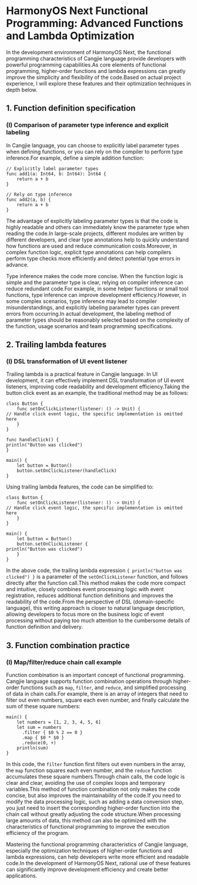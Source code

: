 # HarmonyOS Next Functional Programming: Advanced Functions and Lambda Optimization
In the development environment of HarmonyOS Next, the functional programming characteristics of Cangjie language provide developers with powerful programming capabilities.As core elements of functional programming, higher-order functions and lambda expressions can greatly improve the simplicity and flexibility of the code.Based on actual project experience, I will explore these features and their optimization techniques in depth below.

## 1. Function definition specification
### (I) Comparison of parameter type inference and explicit labeling
In Cangjie language, you can choose to explicitly label parameter types when defining functions, or you can rely on the compiler to perform type inference.For example, define a simple addition function:
```cj
// Explicitly label parameter types
func add1(a: Int64, b: Int64): Int64 {
    return a + b
}

// Rely on type inference
func add2(a, b) {
    return a + b
}
```
The advantage of explicitly labeling parameter types is that the code is highly readable and others can immediately know the parameter type when reading the code.In large-scale projects, different modules are written by different developers, and clear type annotations help to quickly understand how functions are used and reduce communication costs.Moreover, in complex function logic, explicit type annotations can help compilers perform type checks more efficiently and detect potential type errors in advance.

Type inference makes the code more concise. When the function logic is simple and the parameter type is clear, relying on compiler inference can reduce redundant code.For example, in some helper functions or small tool functions, type inference can improve development efficiency.However, in some complex scenarios, type inference may lead to compiler misunderstandings, and explicitly labeling parameter types can prevent errors from occurring.In actual development, the labeling method of parameter types should be reasonably selected based on the complexity of the function, usage scenarios and team programming specifications.

## 2. Trailing lambda features
### (I) DSL transformation of UI event listener
Trailing lambda is a practical feature in Cangjie language. In UI development, it can effectively implement DSL transformation of UI event listeners, improving code readability and development efficiency.Taking the button click event as an example, the traditional method may be as follows:
```cj
class Button {
    func setOnClickListener(listener: () -> Unit) {
// Handle click event logic, the specific implementation is omitted here
    }
}

func handleClick() {
println("Button was clicked")
}

main() {
    let button = Button()
    button.setOnClickListener(handleClick)
}
```
Using trailing lambda features, the code can be simplified to:
```cj
class Button {
    func setOnClickListener(listener: () -> Unit) {
// Handle click event logic, the specific implementation is omitted here
    }
}

main() {
    let button = Button()
    button.setOnClickListener {
println("Button was clicked")
    }
}
```
In the above code, the trailing lambda expression `{ println("button was clicked") }` is a parameter of the `setOnClickListener` function, and follows directly after the function call.This method makes the code more compact and intuitive, closely combines event processing logic with event registration, reduces additional function definitions and improves the readability of the code.From the perspective of DSL (domain-specific language), this writing approach is closer to natural language description, allowing developers to focus more on the business logic of event processing without paying too much attention to the cumbersome details of function definition and delivery.

## 3. Function combination practice
### (I) Map/filter/reduce chain call example
Function combination is an important concept of functional programming. Cangjie language supports function combination operations through higher-order functions such as `map`, `filter`, and `reduce`, and simplified processing of data in chain calls.For example, there is an array of integers that need to filter out even numbers, square each even number, and finally calculate the sum of these square numbers:
```cj
main() {
    let numbers = [1, 2, 3, 4, 5, 6]
    let sum = numbers
      .filter { $0 % 2 == 0 }
      .map { $0 * $0 }
      .reduce(0, +)
    println(sum)
}
```
In this code, the `filter` function first filters out even numbers in the array, the `map` function squares each even number, and the `reduce` function accumulates these square numbers.Through chain calls, the code logic is clear and clear, avoiding the use of complex loops and temporary variables.This method of function combination not only makes the code concise, but also improves the maintainability of the code.If you need to modify the data processing logic, such as adding a data conversion step, you just need to insert the corresponding higher-order function into the chain call without greatly adjusting the code structure.When processing large amounts of data, this method can also be optimized with the characteristics of functional programming to improve the execution efficiency of the program.

Mastering the functional programming characteristics of Cangjie language, especially the optimization techniques of higher-order functions and lambda expressions, can help developers write more efficient and readable code.In the development of HarmonyOS Next, rational use of these features can significantly improve development efficiency and create better applications.
